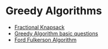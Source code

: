 # Greedy Algorithms
- [Fractional Knapsack](Fractional%20Knapsack.md)
- [Greedy Algorithm basic questions](Greedy%20algorithms%20questions.md)
- [Ford Fulkerson Algorithm](FordFulkersonAlgorithm.md)
